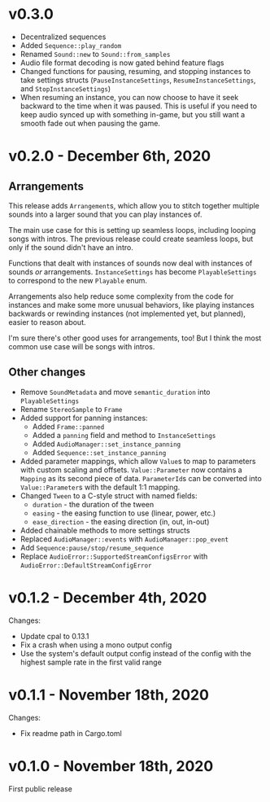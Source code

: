 # v0.3.0

- Decentralized sequences <!-- TODO: elaborate -->
- Added `Sequence::play_random`
- Renamed `Sound::new` to `Sound::from_samples`
- Audio file format decoding is now gated behind feature flags
- Changed functions for pausing, resuming, and stopping instances
to take settings structs (`PauseInstanceSettings`,
`ResumeInstanceSettings`, and `StopInstanceSettings`)
- When resuming an instance, you can now choose to have it seek
backward to the time when it was paused. This is useful if you
need to keep audio synced up with something in-game, but you
still want a smooth fade out when pausing the game.

# v0.2.0 - December 6th, 2020

## Arrangements
This release adds `Arrangement`s, which allow you to stitch together
multiple sounds into a larger sound that you can play instances of.

The main use case for this is setting up seamless loops, including
looping songs with intros. The previous release could create seamless
loops, but only if the sound didn't have an intro.

Functions that dealt with instances of sounds now deal with instances
of sounds *or* arrangements. `InstanceSettings` has become
`PlayableSettings` to correspond to the new `Playable` enum.

Arrangements also help reduce some complexity from the code for
instances and make some more unusual behaviors, like playing
instances backwards or rewinding instances (not implemented yet,
but planned), easier to reason about.

I'm sure there's other good uses for arrangements, too! But I think
the most common use case will be songs with intros.

## Other changes
- Remove `SoundMetadata` and move `semantic_duration` into `PlayableSettings`
- Rename `StereoSample` to `Frame`
- Added support for panning instances:
	- Added `Frame::panned`
	- Added a `panning` field and method to `InstanceSettings`
	- Added `AudioManager::set_instance_panning`
	- Added `Sequence::set_instance_panning`
- Added parameter mappings, which allow `Value`s to map to parameters with
custom scaling and offsets. `Value::Parameter` now contains a `Mapping`
as its second piece of data. `ParameterId`s can be converted into
`Value::Parameter`s with the default 1:1 mapping.
- Changed `Tween` to a C-style struct with named fields:
	- `duration` - the duration of the tween
	- `easing` - the easing function to use (linear, power, etc.)
	- `ease_direction` - the easing direction (in, out, in-out)
- Added chainable methods to more settings structs
- Replaced `AudioManager::events` with `AudioManager::pop_event`
- Add `Sequence:pause/stop/resume_sequence`
- Replace `AudioError::SupportedStreamConfigsError` with `AudioError::DefaultStreamConfigError`

# v0.1.2 - December 4th, 2020
Changes:
- Update cpal to 0.13.1
- Fix a crash when using a mono output config
- Use the system's default output config instead of the config with the highest sample rate in the first valid range

# v0.1.1 - November 18th, 2020
Changes:
- Fix readme path in Cargo.toml

# v0.1.0 - November 18th, 2020
First public release
